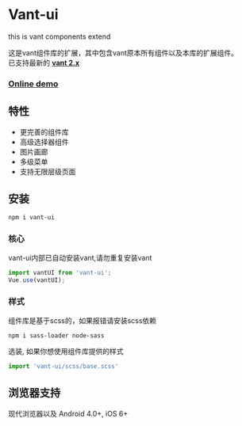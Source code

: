 # Vant-ui
this is vant components extend  

这是vant组件库的扩展，其中包含vant原本所有组件以及本库的扩展组件。  
已支持最新的 <a href="https://youzan.github.io/vant" target="_blank">__vant 2.x__</a>

### <a href="http://moerj.com/vant-ui/#/demo-markdown" target="_blank">Online demo</a>

## 特性
- 更完善的组件库
- 高级选择器组件
- 图片画廊
- 多级菜单
- 支持无限层级页面

## 安装
```shell
npm i vant-ui
```

### 核心
vant-ui内部已自动安装vant,请勿重复安装vant
```js
import vantUI from 'vant-ui';
Vue.use(vantUI);
```

### 样式
组件库是基于scss的，如果报错请安装scss依赖  
```shell
npm i sass-loader node-sass
```

选装, 如果你想使用组件库提供的样式
```js
import 'vant-ui/scss/base.scss'
```

## 浏览器支持
现代浏览器以及 Android 4.0+, iOS 6+
